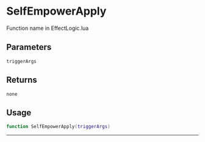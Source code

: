 # SelfEmpowerApply
Function name in EffectLogic.lua
## Parameters
`triggerArgs`
## Returns
`none`
## Usage
```lua
function SelfEmpowerApply(triggerArgs)
```
---
